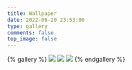 ```yaml
---
title: Wallpaper
date: 2022-06-20 23:53:00
type: gallery
comments: false
top_image: false
---
```


{% gallery %}
![](/img/background_dark.jpg)
![](/img/background_light.jpg)
![](/img/index_img.jpg)
{% endgallery %}

